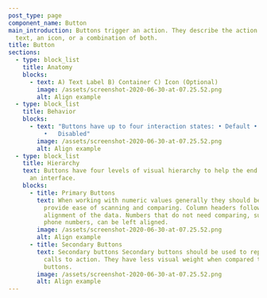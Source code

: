 ```yaml
---
post_type: page
component_name: Button
main_introduction: Buttons trigger an action. They describe the action using
  text, an icon, or a combination of both.
title: Button
sections:
  - type: block_list
    title: Anatomy
    blocks:
      - text: A) Text Label B) Container C) Icon (Optional)
        image: /assets/screenshot-2020-06-30-at-07.25.52.png
        alt: Align example
  - type: block_list
    title: Behavior
    blocks:
      - text: "Buttons have up to four interaction states: • Default • Hover • Active
          •   Disabled"
        image: /assets/screenshot-2020-06-30-at-07.25.52.png
        alt: Align example
  - type: block_list
    title: Hierarchy
    text: Buttons have four levels of visual hierarchy to help the end user navigate
      an interface.
    blocks:
      - title: Primary Buttons
        text: When working with numeric values generally they should be right-aligned to
          provide ease of scanning and comparing. Column headers follow the
          alignment of the data. Numbers that do not need comparing, such as
          phone numbers, can be left aligned.
        image: /assets/screenshot-2020-06-30-at-07.25.52.png
        alt: Align example
      - title: Secondary Buttons
        text: Secondary buttons Secondary buttons should be used to represent secondary
          calls to action. They have less visual weight when compared to primary
          buttons.
        image: /assets/screenshot-2020-06-30-at-07.25.52.png
        alt: Align example
---
```

